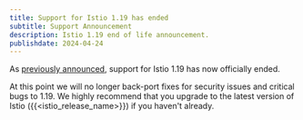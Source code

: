 ```yaml
---
title: Support for Istio 1.19 has ended
subtitle: Support Announcement
description: Istio 1.19 end of life announcement.
publishdate: 2024-04-24
---
```


As [previously announced](/pt-br/news/support/announcing-1.19-eol/), support for Istio 1.19 has now officially ended.

At this point we will no longer back-port fixes for security issues and critical bugs to 1.19. We highly recommend that
you upgrade to the latest version of Istio ({{<istio_release_name>}}) if you haven't already.

